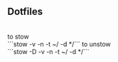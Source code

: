 ## Dotfiles
</br>
to stow </br>
```stow -v -n -t ~/ -d */```
to unstow </br>
```stow -D -v -n -t ~/ -d */```
